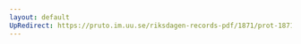 ```yaml
---
layout: default
UpRedirect: https://pruto.im.uu.se/riksdagen-records-pdf/1871/prot-1871--ak--401/prot-1871--ak--401_009.pdf
---
```

